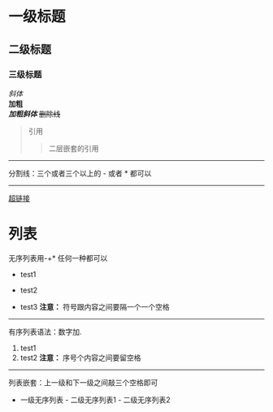 # 一级标题
## 二级标题
### 三级标题
*斜体*  
**加粗**  
***加粗斜体***
~~删除线~~  

>引用
>>二层嵌套的引用

---
分割线：三个或者三个以上的 - 或者 * 都可以
***

[超链接](http://baidu.com)

# 列表
无序列表用-+* 任何一种都可以
- test1
+ test2
* test3
**注意：** 符号跟内容之间要隔一个一个空格
***
有序列表语法：数字加.
1. test1
2. test2
**注意：** 序号个内容之间要留空格
***
列表嵌套：上一级和下一级之间敲三个空格即可
- 一级无序列表   - 二级无序列表1   - 二级无序列表2
